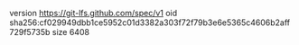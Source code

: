 version https://git-lfs.github.com/spec/v1
oid sha256:cf029949dbb1ce5952c01d3382a303f72f79b3e6e5365c4606b2aff729f5735b
size 6408
